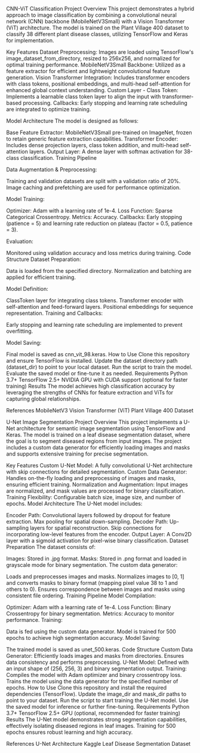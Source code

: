 CNN-ViT Classification Project
Overview
This project demonstrates a hybrid approach to image classification by combining a convolutional neural network (CNN) backbone (MobileNetV3Small) with a Vision Transformer (ViT) architecture. The model is trained on the Plant Village 400 dataset to classify 38 different plant disease classes, utilizing TensorFlow and Keras for implementation.

Key Features
Dataset Preprocessing: Images are loaded using TensorFlow's image_dataset_from_directory, resized to 256x256, and normalized for optimal training performance.
MobileNetV3Small Backbone: Utilized as a feature extractor for efficient and lightweight convolutional feature generation.
Vision Transformer Integration: Includes transformer encoders with class tokens, positional embeddings, and multi-head self-attention for enhanced global context understanding.
Custom Layer - Class Token: Implements a learnable class token layer to align the input with transformer-based processing.
Callbacks: Early stopping and learning rate scheduling are integrated to optimize training.

Model Architecture
The model is designed as follows:

Base Feature Extractor: MobileNetV3Small pre-trained on ImageNet, frozen to retain generic feature extraction capabilities.
Transformer Encoder: Includes dense projection layers, class token addition, and multi-head self-attention layers.
Output Layer: A dense layer with softmax activation for 38-class classification.
Training Pipeline

Data Augmentation & Preprocessing:

Training and validation datasets are split with a validation ratio of 20%.
Image caching and prefetching are used for performance optimization.

Model Training:

Optimizer: Adam with a learning rate of 1e-4.
Loss Function: Sparse Categorical Crossentropy.
Metrics: Accuracy.
Callbacks: Early stopping (patience = 5) and learning rate reduction on plateau (factor = 0.5, patience = 3).

Evaluation:

Monitored using validation accuracy and loss metrics during training.
Code Structure
Dataset Preparation:

Data is loaded from the specified directory.
Normalization and batching are applied for efficient training.

Model Definition:

ClassToken layer for integrating class tokens.
Transformer encoder with self-attention and feed-forward layers.
Positional embeddings for sequence representation.
Training and Callbacks:

Early stopping and learning rate scheduling are implemented to prevent overfitting.

Model Saving:

Final model is saved as cnn_vit_98.keras.
How to Use
Clone this repository and ensure TensorFlow is installed.
Update the dataset directory path (dataset_dir) to point to your local dataset.
Run the script to train the model.
Evaluate the saved model or fine-tune it as needed.
Requirements
Python 3.7+
TensorFlow 2.5+
NVIDIA GPU with CUDA support (optional for faster training)
Results
The model achieves high classification accuracy by leveraging the strengths of CNNs for feature extraction and ViTs for capturing global relationships.

References
MobileNetV3
Vision Transformer (ViT)
Plant Village 400 Dataset


U-Net Image Segmentation Project
Overview
This project implements a U-Net architecture for semantic image segmentation using TensorFlow and Keras. The model is trained on a leaf disease segmentation dataset, where the goal is to segment diseased regions from input images. The project includes a custom data generator for efficiently loading images and masks and supports extensive training for precise segmentation.

Key Features
Custom U-Net Model: A fully convolutional U-Net architecture with skip connections for detailed segmentation.
Custom Data Generator: Handles on-the-fly loading and preprocessing of images and masks, ensuring efficient training.
Normalization and Augmentation: Input images are normalized, and mask values are processed for binary classification.
Training Flexibility: Configurable batch size, image size, and number of epochs.
Model Architecture
The U-Net model includes:

Encoder Path:
Convolutional layers followed by dropout for feature extraction.
Max pooling for spatial down-sampling.
Decoder Path:
Up-sampling layers for spatial reconstruction.
Skip connections for incorporating low-level features from the encoder.
Output Layer:
A Conv2D layer with a sigmoid activation for pixel-wise binary classification.
Dataset Preparation
The dataset consists of:

Images: Stored in .jpg format.
Masks: Stored in .png format and loaded in grayscale mode for binary segmentation.
The custom data generator:

Loads and preprocesses images and masks.
Normalizes images to [0, 1] and converts masks to binary format (mapping pixel value 38 to 1 and others to 0).
Ensures correspondence between images and masks using consistent file ordering.
Training Pipeline
Model Compilation:

Optimizer: Adam with a learning rate of 1e-4.
Loss Function: Binary Crossentropy for binary segmentation.
Metrics: Accuracy to monitor performance.
Training:

Data is fed using the custom data generator.
Model is trained for 500 epochs to achieve high segmentation accuracy.
Model Saving:

The trained model is saved as unet_500.keras.
Code Structure
Custom Data Generator:
Efficiently loads images and masks from directories.
Ensures data consistency and performs preprocessing.
U-Net Model:
Defined with an input shape of (256, 256, 3) and binary segmentation output.
Training:
Compiles the model with Adam optimizer and binary crossentropy loss.
Trains the model using the data generator for the specified number of epochs.
How to Use
Clone this repository and install the required dependencies (TensorFlow).
Update the image_dir and mask_dir paths to point to your dataset.
Run the script to start training the U-Net model.
Use the saved model for inference or further fine-tuning.
Requirements
Python 3.7+
TensorFlow 2.5+
GPU (optional, recommended for faster training)
Results
The U-Net model demonstrates strong segmentation capabilities, effectively isolating diseased regions in leaf images. Training for 500 epochs ensures robust learning and high accuracy.

References
U-Net Architecture
Kaggle Leaf Disease Segmentation Dataset


